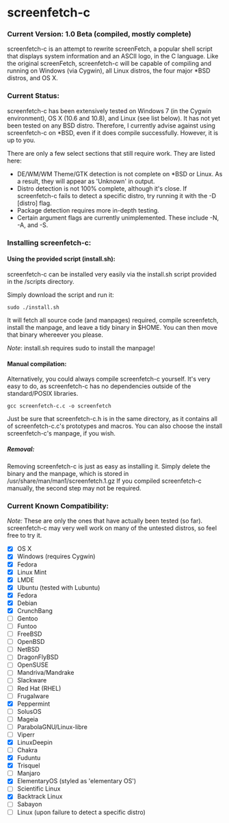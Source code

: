 screenfetch-c
=============

### Current Version: 1.0 Beta (compiled, mostly complete)

screenfetch-c is an attempt to rewrite screenFetch, a popular shell 
script that displays system information and an ASCII logo, in the C 
language.
Like the original screenFetch, screenfetch-c will be capable of 
compiling and running on Windows (via Cygwin), all Linux distros, the 
four major *BSD distros, and OS X.

### Current Status:
screenfetch-c has been extensively tested on Windows 7 (in the Cygwin environment), OS X (10.6 and 10.8), and Linux (see list below).
It has not yet been tested on any BSD distro. Therefore, I currently advise against using screenfetch-c on *BSD, even if it does compile successfully. However, it is up to you.

There are only a few select sections that still require work. They are listed here:
- DE/WM/WM Theme/GTK detection is not complete on *BSD or Linux. As a result, they will appear as 'Unknown' in output.
- Distro detection is not 100% complete, although it's close. If screenfetch-c fails to detect a specific distro, try running it with the -D [distro] flag.
- Package detection requires more in-depth testing.
- Certain argument flags are currently unimplemented. These include -N, -A, and -S.

### Installing screenfetch-c:

#### Using the provided script (install.sh):
screenfetch-c can be installed very easily via the install.sh script provided in the /scripts directory.

Simply download the script and run it:
```
sudo ./install.sh
```

It will fetch all source code (and manpages) required, compile screenfetch, install the manpage, and leave a tidy binary in $HOME. You can then move that binary whereever you please.

_Note_: install.sh requires sudo to install the manpage!

#### Manual compilation:
Alternatively, you could always compile screenfetch-c yourself. It's very easy to do, as 
screenfetch-c has no dependencies outside of the standard/POSIX libraries.

```
gcc screenfetch-c.c -o screenfetch
```

Just be sure that screenfetch-c.h is in the same directory, as it contains all of 
screenfetch-c.c's prototypes and macros.
You can also choose the install screenfetch-c's manpage, if you wish.

##### Removal:
Removing screenfetch-c is just as easy as installing it.
Simply delete the binary and the manpage, which is stored in /usr/share/man/man1/screenfetch.1.gz
If you compiled screenfetch-c manually, the second step may not be required.

### Current Known Compatibility:

_Note:_ These are only the ones that have actually been tested (so far). screenfetch-c may very well work on many of the untested distros, so feel free to try it.

- [x] OS X
- [x] Windows (requires Cygwin)
- [x] Fedora
- [x] Linux Mint
- [x] LMDE
- [x] Ubuntu (tested with Lubuntu)
- [x] Fedora
- [x] Debian
- [x] CrunchBang
- [ ] Gentoo
- [ ] Funtoo
- [ ] FreeBSD
- [ ] OpenBSD
- [ ] NetBSD
- [ ] DragonFlyBSD
- [ ] OpenSUSE
- [ ] Mandriva/Mandrake
- [ ] Slackware
- [ ] Red Hat (RHEL)
- [ ] Frugalware
- [x] Peppermint
- [ ] SolusOS
- [ ] Mageia
- [ ] ParabolaGNU/Linux-libre
- [ ] Viperr
- [x] LinuxDeepin
- [ ] Chakra
- [x] Fuduntu
- [x] Trisquel
- [ ] Manjaro
- [x] ElementaryOS (styled as 'elementary OS')
- [ ] Scientific Linux
- [x] Backtrack Linux
- [ ] Sabayon
- [ ] Linux (upon failure to detect a specific distro)
